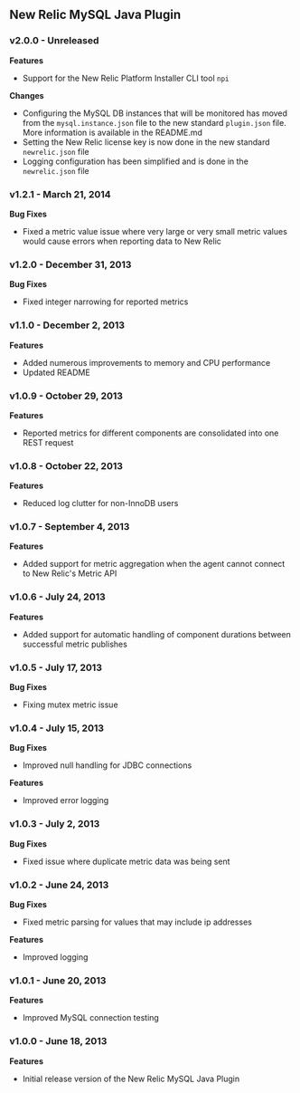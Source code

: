## New Relic MySQL Java Plugin ##

### v2.0.0 - Unreleased ###

**Features**

* Support for the New Relic Platform Installer CLI tool `npi`

**Changes**

* Configuring the MySQL DB instances that will be monitored has moved from the `mysql.instance.json` file to the new standard `plugin.json` file. More information is available in the README.md
* Setting the New Relic license key is now done in the new standard `newrelic.json` file
* Logging configuration has been simplified and is done in the `newrelic.json` file

### v1.2.1 - March 21, 2014 ###

**Bug Fixes**

* Fixed a metric value issue where very large or very small metric values would cause errors when reporting data to New Relic

### v1.2.0 - December 31, 2013 ###

**Bug Fixes**

* Fixed integer narrowing for reported metrics

### v1.1.0 - December 2, 2013 ###

**Features**

* Added numerous improvements to memory and CPU performance
* Updated README

### v1.0.9 - October 29, 2013 ###

**Features**

* Reported metrics for different components are consolidated into one REST request

### v1.0.8 - October 22, 2013 ###

**Features**

* Reduced log clutter for non-InnoDB users

### v1.0.7 - September 4, 2013 ###

**Features**

* Added support for metric aggregation when the agent cannot connect to New Relic's Metric API

### v1.0.6 - July 24, 2013 ###

**Features**

* Added support for automatic handling of component durations between successful metric publishes

### v1.0.5 - July 17, 2013 ###

**Bug Fixes**

* Fixing mutex metric issue

### v1.0.4 - July 15, 2013 ###

**Bug Fixes**

* Improved null handling for JDBC connections

**Features**

* Improved error logging

### v1.0.3 - July 2, 2013 ###

**Bug Fixes**

* Fixed issue where duplicate metric data was being sent  

### v1.0.2 - June 24, 2013 ###

**Bug Fixes**

* Fixed metric parsing for values that may include ip addresses

**Features**

* Improved logging

### v1.0.1 - June 20, 2013 ###

**Features**

* Improved MySQL connection testing

### v1.0.0 - June 18, 2013 ###

**Features**

* Initial release version of the New Relic MySQL Java Plugin
